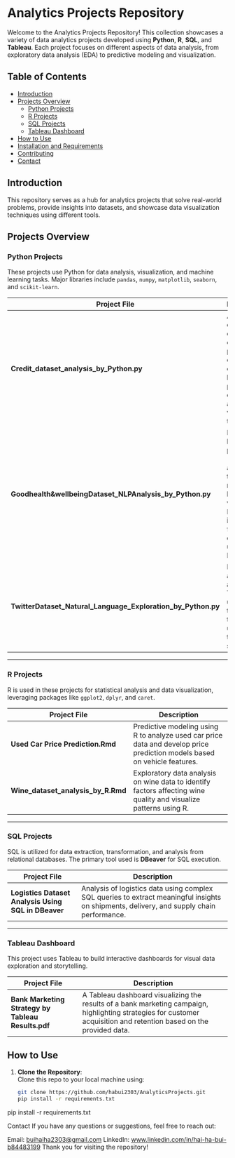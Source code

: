 # Analytics Projects Repository

Welcome to the Analytics Projects Repository! This collection showcases a variety of data analytics projects developed using **Python**, **R**, **SQL**, and **Tableau**. Each project focuses on different aspects of data analysis, from exploratory data analysis (EDA) to predictive modeling and visualization.

## Table of Contents
- [Introduction](#introduction)
- [Projects Overview](#projects-overview)
  - [Python Projects](#python-projects)
  - [R Projects](#r-projects)
  - [SQL Projects](#sql-projects)
  - [Tableau Dashboard](#tableau-dashboard)
- [How to Use](#how-to-use)
- [Installation and Requirements](#installation-and-requirements)
- [Contributing](#contributing)
- [Contact](#contact)

## Introduction

This repository serves as a hub for analytics projects that solve real-world problems, provide insights into datasets, and showcase data visualization techniques using different tools.

## Projects Overview

### Python Projects
These projects use Python for data analysis, visualization, and machine learning tasks. Major libraries include `pandas`, `numpy`, `matplotlib`, `seaborn`, and `scikit-learn`.

| Project File | Description |
|--------------|-------------|
| **Credit_dataset_analysis_by_Python.py** | Analyzes a credit dataset to explore patterns in customer credit history, predict default risk, and visualize trends. |
| **Goodhealth&wellbeingDataset_NLPAnalysis_by_Python.py** | Natural language processing (NLP) analysis of text data related to health and well-being. Extracts insights from the dataset using Python. |
| **TwitterDataset_Natural_Language_Exploration_by_Python.py** | Explores and analyzes Twitter data using NLP techniques to understand trends and sentiment. |

---

### R Projects
R is used in these projects for statistical analysis and data visualization, leveraging packages like `ggplot2`, `dplyr`, and `caret`.

| Project File | Description |
|--------------|-------------|
| **Used Car Price Prediction.Rmd** | Predictive modeling using R to analyze used car price data and develop price prediction models based on vehicle features. |
| **Wine_dataset_analysis_by_R.Rmd** | Exploratory data analysis on wine data to identify factors affecting wine quality and visualize patterns using R. |

---

### SQL Projects
SQL is utilized for data extraction, transformation, and analysis from relational databases. The primary tool used is **DBeaver** for SQL execution.

| Project File | Description |
|--------------|-------------|
| **Logistics Dataset Analysis Using SQL in DBeaver** | Analysis of logistics data using complex SQL queries to extract meaningful insights on shipments, delivery, and supply chain performance. |

---

### Tableau Dashboard
This project uses Tableau to build interactive dashboards for visual data exploration and storytelling.

| Project File | Description |
|--------------|-------------|
| **Bank Marketing Strategy by Tableau Results.pdf** | A Tableau dashboard visualizing the results of a bank marketing campaign, highlighting strategies for customer acquisition and retention based on the provided data. |

## How to Use

1. **Clone the Repository**:  
   Clone this repo to your local machine using:
   ```bash
   git clone https://github.com/habui2303/AnalyticsProjects.git
   pip install -r requirements.txt
pip install -r requirements.txt

Contact
If you have any questions or suggestions, feel free to reach out:

Email: buihaiha2303@gmail.com
LinkedIn: www.linkedin.com/in/hai-ha-bui-b84483199
Thank you for visiting the repository!

